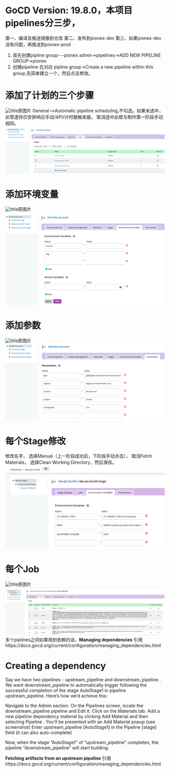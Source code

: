 # GoCD Version: 19.8.0，本项目pipelines分三步，

第一、编译及推送镜像到仓库
第二、发布到pionex-dev
第三、如果pionex-dev没有问题，再推送到pionex-prod
1. 首先创建pipline group---pionex
admin->pipelines->ADD NEW PIPELINE GROUP->pionex
2. 创建pipeline
在对应 pipline group->Create a new pipeline within this group,先简单建立一个，然后点击修改。

# **添加了计划的三个步骤**
![title](https://leanote.com/api/file/getImage?fileId=5da6cf87ab64412aac000e56)原图片
General-->Automatic pipeline scheduling,不勾选。如果未选中，此管道将仅安排响应手动/API/计时器触发器。 取消选中此框与制作第一阶段手动相同。
![](../../../images/gocd5.png)
# **添加环境变量**
![title](https://leanote.com/api/file/getImage?fileId=5da6cffcab64412ca4000cfb)原图片
![](../../../images/gocd6.png)
# **添加参数**
![title](https://leanote.com/api/file/getImage?fileId=5da6d01bab64412aac000e63)原图片
![](../../../images/gocd7.png)
# **每个Stage修改**
修改名字，
选择Manual（上一阶段成功后，下阶段手动点击），
取消Fetch Materials，
选择Clean Working Directory，然后保存。
![](../../../images/gocd9.png)
# **每个Job**
![title](https://leanote.com/api/file/getImage?fileId=5da6de75ab64412ca4000d87)原图片
![](../../../images/gocd8.png)
多个piplines之间如果用到依赖的话，**Managing dependencies**
引用https://docs.gocd.org/current/configuration/managing_dependencies.html
# Creating a dependency
Say we have two pipelines - upstream_pipeline and downstream_pipeline . We want downstream_pipeline to automatically trigger following the successful completion of the stage AutoStage1 in pipeline upstream_pipeline. Here’s how we’d achieve this:

Navigate to the Admin section.
On the Pipelines screen, locate the downstream_pipeline pipeline and Edit it.
Click on the Materials tab.
Add a new pipeline dependency material by clicking Add Material and then selecting Pipeline .
You’ll be presented with an Add Material popup (see screenshot)
Enter upstream_pipeline [AutoStage1] in the Pipeline [stage] field (it can also auto-complete)

Now, when the stage “AutoStage1” of “upstream_pipeline” completes, the pipeline “downstream_pipeline” will start building.

**Fetching artifacts from an upstream pipeline**
引用https://docs.gocd.org/current/configuration/managing_dependencies.html
